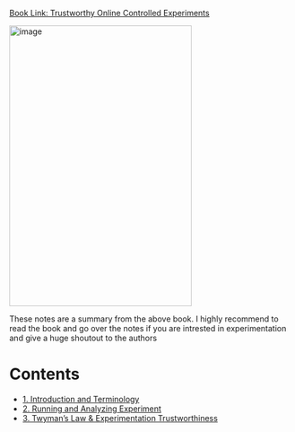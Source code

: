 [Book Link: Trustworthy Online Controlled Experiments](https://www.amazon.com/Trustworthy-Online-Controlled-Experiments-Practical-ebook/dp/B0845Y3DJV)


<img width="325" height="500" alt="image" src="https://github.com/user-attachments/assets/e05fd7da-0407-4b57-9c62-8e8cb737b0d1" />

These notes are a summary from the above book. I highly recommend to read the book and go over the notes if you are intrested in experimentation and give a huge shoutout to the authors

# Contents
- [1. Introduction and Terminology]()
- [2. Running and Analyzing Experiment]()
- [3. Twyman’s Law & Experimentation Trustworthiness]()
